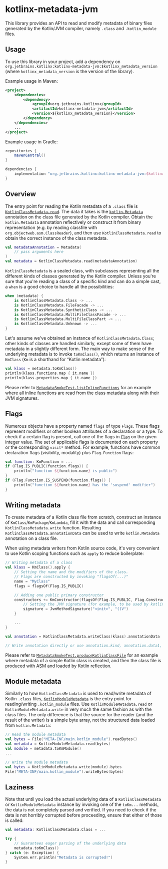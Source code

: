 # kotlinx-metadata-jvm

This library provides an API to read and modify metadata of binary files generated by the Kotlin/JVM compiler, namely `.class` and `.kotlin_module` files.

## Usage

To use this library in your project, add a dependency on `org.jetbrains.kotlinx:kotlinx-metadata-jvm:$kotlinx_metadata_version` (where `kotlinx_metadata_version` is the version of the library).

Example usage in Maven:

```xml
<project>
    <dependencies>
        <dependency>
            <groupId>org.jetbrains.kotlinx</groupId>
            <artifactId>kotlinx-metadata-jvm</artifactId>
            <version>${kotlinx_metadata_version}</version>
        </dependency>
    </dependencies>
    ...
</project>
```

Example usage in Gradle:

```gradle
repositories {
    mavenCentral()
}

dependencies {
    implementation "org.jetbrains.kotlinx:kotlinx-metadata-jvm:$kotlinx_metadata_version"
}
```

## Overview

The entry point for reading the Kotlin metadata of a `.class` file is [`KotlinClassMetadata.read`](src/kotlinx/metadata/jvm/KotlinClassMetadata.kt).
The data it takes is the [`kotlin.Metadata`](../../stdlib/jvm/runtime/kotlin/Metadata.kt) annotation on the class file generated by the Kotlin compiler.
Obtain the `kotlin.Metadata` annotation reflectively or construct it from binary representation (e.g. by reading classfile with `org.objectweb.asm.ClassReader`),
and then use `KotlinClassMetadata.read` to obtain the correct instance of the class metadata.

```kotlin
val metadataAnnotation = Metadata(
    // pass arguments here
)
val metadata = KotlinClassMetadata.read(metadataAnnotation)
```

`KotlinClassMetadata` is a sealed class, with subclasses representing all the different kinds of classes generated by the Kotlin compiler.
Unless you're sure that you're reading a class of a specific kind and can do a simple cast, a `when` is a good choice to handle all the possibilities:

```kotlin
when (metadata) {
    is KotlinClassMetadata.Class -> ...
    is KotlinClassMetadata.FileFacade -> ...
    is KotlinClassMetadata.SyntheticClass -> ...
    is KotlinClassMetadata.MultiFileClassFacade -> ...
    is KotlinClassMetadata.MultiFileClassPart -> ...
    is KotlinClassMetadata.Unknown -> ...
}
```

Let's assume we've obtained an instance of `KotlinClassMetadata.Class`; other kinds of classes are handled similarly, except some of them have metadata in a slightly different form.
The main way to make sense of the underlying metadata is to invoke `toKmClass()`, which returns an instance of `KmClass` (`Km` is a shorthand for “Kotlin metadata”):

```kotlin
val klass = metadata.toKmClass()
println(klass.functions.map { it.name })
println(klass.properties.map { it.name })
```

Please refer to [`MetadataSmokeTest.listInlineFunctions`](test/kotlinx/metadata/test/MetadataSmokeTest.kt) for an example where all inline functions are read from the class metadata along with their JVM signatures.

## Flags

Numerous objects have a property named `flags` of type `Flags`. These flags represent modifiers or other boolean attributes of a declaration or a type.
To check if a certain flag is present, call one of the flags in [`Flag`](../src/kotlinx/metadata/Flag.kt) on the given integer value.
The set of applicable flags is documented on each property or the corresponding `visit*` method.
For example, functions have common declaration flags (visibility, modality) plus `Flag.Function` flags:

```kotlin
val function: KmFunction = ...
if (Flag.IS_PUBLIC(function.flags)) {
    println("function ${function.name} is public")
}
if (Flag.Function.IS_SUSPEND(function.flags)) {
    println("function ${function.name} has the 'suspend' modifier")
}
```

## Writing metadata

To create metadata of a Kotlin class file from scratch, construct an instance of `KmClass`/`KmPackage`/`KmLambda`, fill it with the data and call corresponding `KotlinClassMetadata.write` function.
Resulting `KotlinClassMetadata.annotationData` can be used to write `kotlin.Metadata` annotation on a class file.

When using metadata writers from Kotlin source code, it's very convenient to use Kotlin scoping functions such as `apply` to reduce boilerplate:

```kotlin
// Writing metadata of a class
val klass = KmClass().apply {
    // Setting the name and the modifiers of the class.
    // Flags are constructed by invoking "flagsOf(...)"
    name = "MyClass"
    flags = flagsOf(Flag.IS_PUBLIC)

    // Adding one public primary constructor
    constructors += KmConstructor(flagsOf(Flag.IS_PUBLIC, Flag.Constructor.IS_PRIMARY)).apply {
        // Setting the JVM signature (for example, to be used by kotlin-reflect)
        signature = JvmMethodSignature("<init>", "()V")
    }

    ...
}

val annotation = KotlinClassMetadata.writeClass(klass).annotationData

// Write annotation directly or use annotation.kind, annotation.data1, annotation.data2, etc.
```

Please refer to [`MetadataSmokeTest.produceKotlinClassFile`](test/kotlinx/metadata/test/MetadataSmokeTest.kt) for an example where metadata of a simple Kotlin class is created,
and then the class file is produced with ASM and loaded by Kotlin reflection.

## Module metadata

Similarly to how `KotlinClassMetadata` is used to read/write metadata of Kotlin `.class` files, [`KotlinModuleMetadata`](src/kotlinx/metadata/jvm/KotlinModuleMetadata.kt)
is the entry point for reading/writing `.kotlin_module` files. Use `KotlinModuleMetadata.read` or `KotlinModuleMetadata.write` in very much the same fashion as with the class files.
The only difference is that the source for the reader (and the result of the writer) is a simple byte array, not the structured data loaded from `kotlin.Metadata`:

```kotlin
// Read the module metadata
val bytes = File("META-INF/main.kotlin_module").readBytes()
val metadata = KotlinModuleMetadata.read(bytes)
val module = metadata.toKmModule()
...

// Write the module metadata
val bytes = KotlinModuleMetadata.write(module).bytes
File("META-INF/main.kotlin_module").writeBytes(bytes)
```

## Laziness

Note that until you load the actual underlying data of a `KotlinClassMetadata` or `KotlinModuleMetadata` instance by invoking one of the `toKm...` methods,
the data is not completely parsed and verified. If you need to check if the data is not horribly corrupted before proceeding, ensure that either of those is called:

```kotlin
val metadata: KotlinClassMetadata.Class = ...

try {
    // Guarantees eager parsing of the underlying data
    metadata.toKmClass()
} catch (e: Exception) {
    System.err.println("Metadata is corrupted!")
}
```



